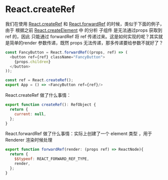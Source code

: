 # React.createRef

我们在使用 [React.createRef](../react/packages/react/src/ReactCreateRef.js) 和 [React.forwardRef](../react/packages/react/src/ReactForwardRef.js) 的时候，类似于下面的例子，由于 根据之前 [React.createElement](./React.createElement.md) 中 的分析 子组件 是无法通过props 获取到 ref 的，因此 只能通过 forwardRef 将 ref 传递过来。这是如何实现的呢？其实就是简单的render 参数传递，既然 props 无法传递，那多传递要给参数不就好了？

```js
const FancyButton = React.forwardRef((props, ref) => (
  <button ref={ref} className="FancyButton">
    {props.children}
  </button>
));

const ref = React.createRef();
export App = () => <FancyButton ref={ref}/>
```

React.createRef 做了什么事情：

```js
export function createRef(): RefObject {
  return {
    current: null,
  };
}
```

React.forwardRef 做了什么事情：实际上创建了一个 element 类型 ，用于 Renderer 渲染时候处理

```js
export function forwardRef(render: (props ref) => ReactNode){
  return {
    $$typeof: REACT_FORWARD_REF_TYPE,
    render,
  };
}
```
